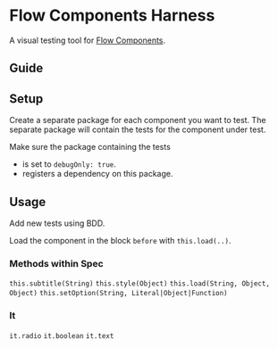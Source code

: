 # Flow Components Harness

A visual testing tool for [Flow Components](https://github.com/meteorhacks/flow-components).

## Guide


## Setup

Create a separate package for each component you want to test.
The separate package will contain the tests for the component under test.

Make sure the package containing the tests
 - is set to `debugOnly: true`.
 - registers a dependency on this package.



## Usage

Add new tests using BDD.

Load the component in the block `before` with `this.load(..)`.

### Methods within Spec

`this.subtitle(String)`
`this.style(Object)`
`this.load(String, Object, Object)`
`this.setOption(String, Literal|Object|Function)`


### It

`it.radio`
`it.boolean`
`it.text`
